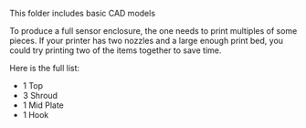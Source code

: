 This folder includes basic CAD models

To produce a full sensor enclosure, the one needs to print multiples of some pieces. If your printer has two nozzles and a large enough print bed, you could try printing two of the items together to save time.

Here is the full list:

- 1 Top
- 3 Shroud
- 1 Mid Plate
- 1 Hook
